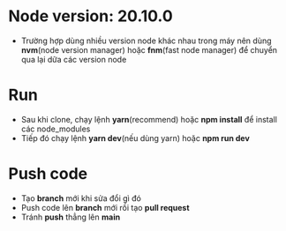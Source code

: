 # Node version: 20.10.0
- Trường hợp dùng nhiều version node khác nhau trong máy nên dùng **nvm**(node version manager) hoặc **fnm**(fast node manager) để chuyển qua lại dữa các version node
# Run
- Sau khi clone, chạy lệnh **yarn**(recommend) hoặc **npm install** để install các node_modules
- Tiếp đó chạy lệnh **yarn dev**(nếu dùng yarn) hoặc **npm run dev**
# Push code
- Tạo **branch** mới khi sửa đổi gì đó
- Push code lên **branch** mới rồi tạo **pull request**
- Tránh **push** thẳng lên **main**
 
 
